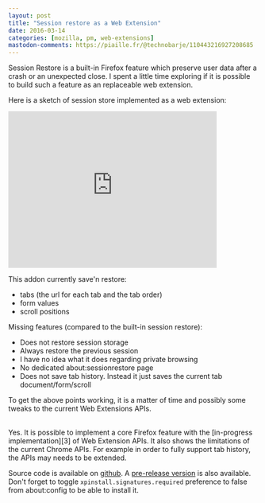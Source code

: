 ```yaml
---
layout: post
title: "Session restore as a Web Extension"
date: 2016-03-14
categories: [mozilla, pm, web-extensions]
mastodon-comments: https://piaille.fr/@technobarje/110443216927208685
---
```


Session Restore is a built-in Firefox feature which preserve user data after a crash or an unexpected close.
I spent a little time exploring if it is possible to build such a feature as an replaceable web extension.

Here is a sketch of session store implemented as a web extension:
  <iframe width="420" height="315" src="https://www.youtube.com/embed/58vPBJWmAig" frameborder="0" allowfullscreen></iframe>

This addon currently save'n restore:

* tabs (the url for each tab and the tab order)
* form values
* scroll positions

Missing features (compared to the built-in session restore):

* Does not restore session storage
* Always restore the previous session
* I have no idea what it does regarding private browsing
* No dedicated about:sessionrestore page
* Does not save tab history. Instead it just saves the current tab document/form/scroll

To get the above points working, it is a matter of time and possibly some tweaks to the current Web Extensions APIs.

<br/>
Yes. It is possible to implement a core Firefox feature with the [in-progress implementation][3] of Web Extension APIs.
It also shows the limitations of the current Chrome APIs. For example in order to fully support tab history, the APIs may needs to be extended.

Source code is available on [github][1].
A [pre-release version][2] is also available. Don't forget to toggle `xpinstall.signatures.required` preference to false from about:config to be able to install it.

[1]: https://github.com/ochameau/session-restore-webext/
[2]: https://github.com/ochameau/session-restore-webext/releases/download/v0.1-beta/sessionstore.mozilla.org-v0.1-beta.xpi
[3]: https://bugzilla.mozilla.org/show_bug.cgi?id=1214433
